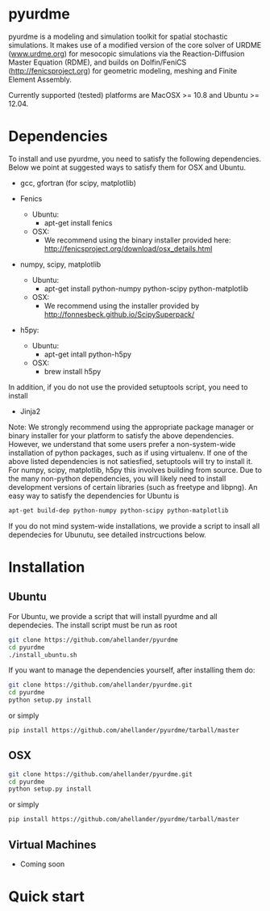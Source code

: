 pyurdme
=======

pyurdme is a modeling and simulation toolkit for spatial stochastic simulations. It makes use of a modified version of the core solver of URDME (www.urdme.org) for mesocopic simulations via the Reaction-Diffusion Master Equation (RDME), and builds on Dolfin/FeniCS (http://fenicsproject.org) for geometric modeling, meshing and Finite Element Assembly.   

Currently supported (tested) platforms are MacOSX >= 10.8 and Ubuntu >= 12.04.   

# Dependencies

To install and use pyurdme, you need to satisfy the following dependencies. Below we point at suggested ways to satisfy them for OSX and Ubuntu. 

- gcc, gfortran (for scipy, matplotlib)

- Fenics
    * Ubuntu:
        + apt-get install fenics
    * OSX: 
        + We recommend using the binary installer provided here: http://fenicsproject.org/download/osx_details.html
- numpy, scipy, matplotlib
   * Ubuntu: 
      + apt-get install python-numpy python-scipy python-matplotlib
   * OSX: 
      + We recommend using the installer provided by http://fonnesbeck.github.io/ScipySuperpack/

- h5py:
   * Ubuntu:
     + apt-get intall python-h5py
   * OSX:
      + brew install h5py

In addition, if you do not use the provided setuptools script, you need to install

- Jinja2 

Note: We strongly recommend using the appropriate package manager or binary installer for your platform to satisfy the above dependencies. However, we understand that some users prefer a non-system-wide installation of python packages, such as if using virtualenv. If one of the above listed dependencies is not satiesfied, setuptools will try to install it. For numpy, scipy, matplotlib, h5py this involves building from source. Due to the many non-python dependencies, you will likely need to install development versions of certain libraries (such as freetype and libpng). An easy way to satisfy the dependencies for Ubuntu is

```bash
apt-get build-dep python-numpy python-scipy python-matplotlib
```

If you do not mind system-wide installations, we provide a script to insall all dependecies for Ubunutu, see detailed instrcuctions below. 

# Installation

## Ubuntu
For Ubuntu, we provide a script that will install pyurdme and all dependecies. The install script must be run as root
```bash
git clone https://github.com/ahellander/pyurdme
cd pyurdme
./install_ubuntu.sh
```

If you want to manage the dependencies yourself, after installing them do:

```bash
git clone https://github.com/ahellander/pyurdme.git
cd pyurdme
python setup.py install 

```
or simply 

```bash
pip install https://github.com/ahellander/pyurdme/tarball/master
```

## OSX

```bash 
git clone https://github.com/ahellander/pyurdme.git
cd pyurdme
python setup.py install 
```

or simply 
```bash
pip install https://github.com/ahellander/pyurdme/tarball/master
```

## Virtual Machines
- Coming soon

Quick start
==============

